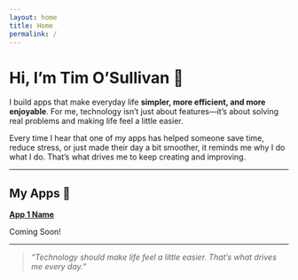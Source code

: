 ```yaml
---
layout: home
title: Home
permalink: /
---
```


<div class="hero">
  <h1>Hi, I’m Tim O’Sullivan 👋</h1>
  <p>I build apps that make everyday life <strong>simpler, more efficient, and more enjoyable</strong>. For me, technology isn’t just about features—it’s about solving real problems and making life feel a little easier.</p>
  <p>Every time I hear that one of my apps has helped someone save time, reduce stress, or just made their day a bit smoother, it reminds me why I do what I do. That’s what drives me to keep creating and improving.</p>
</div>

<hr />

<h2>My Apps 🚀</h2>
<div class="apps-grid">
  <div class="app-card">
    <strong><a href="#link">App 1 Name</a></strong>
    <p>Coming Soon!</p>
  </div>
</div>

<hr />

<blockquote>
  <em>“Technology should make life feel a little easier. That’s what drives me every day.”</em>
</blockquote>
